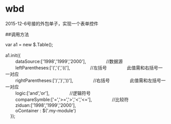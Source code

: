 # wbd
2015-12-6号接的外包单子，实现一个表单控件</br>

##调用方法

var a1 = new $.Table();</br></br>
a1.init({</br>
&nbsp;&nbsp;&nbsp;&nbsp;&nbsp;&nbsp;&nbsp;&nbsp;dataSource:['1998','1999','2000'],&nbsp;&nbsp;&nbsp;&nbsp;&nbsp;&nbsp;&nbsp;&nbsp;&nbsp;&nbsp;&nbsp;&nbsp;&nbsp;&nbsp;&nbsp;&nbsp;//数据源</br>
&nbsp;&nbsp;&nbsp;&nbsp;&nbsp;&nbsp;&nbsp;&nbsp;leftParentheses:['(','{','(('],&nbsp;&nbsp;&nbsp;&nbsp;&nbsp;&nbsp;&nbsp;&nbsp;&nbsp;&nbsp;&nbsp;&nbsp;&nbsp;&nbsp;&nbsp;&nbsp;//左括号&nbsp;&nbsp;&nbsp;&nbsp;&nbsp;&nbsp;&nbsp;&nbsp;&nbsp;&nbsp;&nbsp;&nbsp;&nbsp;&nbsp;&nbsp;&nbsp;此值需和右括号一一对应</br>
&nbsp;&nbsp;&nbsp;&nbsp;&nbsp;&nbsp;&nbsp;&nbsp;rightParentheses:[')','}','))'],&nbsp;&nbsp;&nbsp;&nbsp;&nbsp;&nbsp;&nbsp;&nbsp;&nbsp;&nbsp;&nbsp;&nbsp;&nbsp;&nbsp;&nbsp;&nbsp;//右括号&nbsp;&nbsp;&nbsp;&nbsp;&nbsp;&nbsp;&nbsp;&nbsp;&nbsp;&nbsp;&nbsp;&nbsp;&nbsp;&nbsp;&nbsp;&nbsp;此值需和左括号一一对应</br>
&nbsp;&nbsp;&nbsp;&nbsp;&nbsp;&nbsp;&nbsp;&nbsp;logic:['and','or'],&nbsp;&nbsp;&nbsp;&nbsp;&nbsp;&nbsp;&nbsp;&nbsp;&nbsp;&nbsp;&nbsp;&nbsp;&nbsp;&nbsp;&nbsp;&nbsp;//逻辑符号</br>
&nbsp;&nbsp;&nbsp;&nbsp;&nbsp;&nbsp;&nbsp;&nbsp;compareSymble:['=','>=','>','<','<='],&nbsp;&nbsp;&nbsp;&nbsp;&nbsp;&nbsp;&nbsp;&nbsp;&nbsp;&nbsp;&nbsp;&nbsp;&nbsp;&nbsp;&nbsp;&nbsp;//比较符</br>
&nbsp;&nbsp;&nbsp;&nbsp;&nbsp;&nbsp;&nbsp;&nbsp;ziduan:['1998','1999','2000'],</br>
&nbsp;&nbsp;&nbsp;&nbsp;&nbsp;&nbsp;&nbsp;&nbsp;oContainer : $('.my-module')</br>
&nbsp;&nbsp;&nbsp;&nbsp;});</br>
